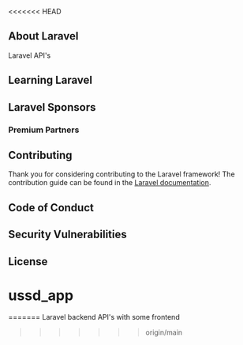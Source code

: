 
<<<<<<< HEAD

## About Laravel
Laravel API's

## Learning Laravel


## Laravel Sponsors



### Premium Partners



## Contributing

Thank you for considering contributing to the Laravel framework! The contribution guide can be found in the [Laravel documentation](https://laravel.com/docs/contributions).

## Code of Conduct


## Security Vulnerabilities



## License

# ussd_app
=======
Laravel backend API's with some frontend 
>>>>>>> origin/main
